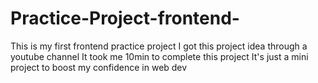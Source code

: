 # Practice-Project-frontend-
This is my first frontend practice project
I got this project idea through a youtube channel
It took me 10min to complete this project
It's just a mini project to boost my confidence in web dev
